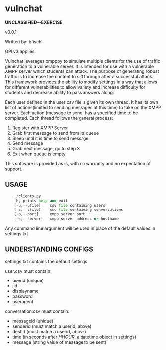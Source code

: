 # vulnchat
__UNCLASSIFIED--EXERCISE__

v0.0.1

Written by: bfischl

GPLv3 applies

Vulnchat leverages xmpppy to simulate multiple clients for the use of traffic generation
to a vulnerable server. It is intended for use with a vulnerable XMPP server which students
can attack. The purpose of generating robust traffic is to increase the content to sift through
after a successful attack. This framework provides the ability to modify settings in a way that
allows for different vulnerabilities to allow variety and increase difficulty for students and
decrease ability to pass answers along.

Each user defined in the user csv file is given its own thread. It has its own list of actions(limited to
sending messages at this time) to take on the XMPP server. Each action (message to send) has a specified
time to be completed. Each thread follows the general process:
1. Register with XMPP Server
1. Grab first message to send from its queue
1. Sleep until it is time to send message
1. Send message
1. Grab next message, go to step 3
1. Exit when queue is empty

This software is provided as is, with no warranty and no expectation of support.


USAGE
-----
~~~python
    ./clients.py
	-h,	prints help and exit
	[-u,--ufile]	csv file containing users
	[-c,--cfile]    csv file containing conversations
	[-p,--port]     xmpp server port
	[-s,--server]   xmpp server address or hostname
~~~

Any command line argument will be used in place of the default values in settings.txt

UNDERSTANDING CONFIGS
---------------------


settings.txt contains the default settings

user.csv must contain:
* userid (unique)
* jid
* displayname
* password
* useragent

conversation.csv must contain:
* messageid (unique)
* senderid  (must match a userid, above)
* destid    (must match a userid, above)
* time      (in seconds after *HHOUR*, a datetime object in settings)
* message   (string value of message to be sent)